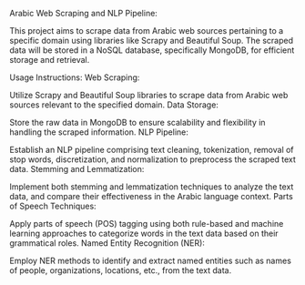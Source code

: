 
Arabic Web Scraping and NLP Pipeline:

This project aims to scrape data from Arabic web sources pertaining to a specific domain using libraries like Scrapy and Beautiful Soup. The scraped data will be stored in a NoSQL database, specifically MongoDB, for efficient storage and retrieval.

Usage Instructions:
Web Scraping:

Utilize Scrapy and Beautiful Soup libraries to scrape data from Arabic web sources relevant to the specified domain.
Data Storage:

Store the raw data in MongoDB to ensure scalability and flexibility in handling the scraped information.
NLP Pipeline:

Establish an NLP pipeline comprising text cleaning, tokenization, removal of stop words, discretization, and normalization to preprocess the scraped text data.
Stemming and Lemmatization:

Implement both stemming and lemmatization techniques to analyze the text data, and compare their effectiveness in the Arabic language context.
Parts of Speech Techniques:

Apply parts of speech (POS) tagging using both rule-based and machine learning approaches to categorize words in the text data based on their grammatical roles.
Named Entity Recognition (NER):

Employ NER methods to identify and extract named entities such as names of people, organizations, locations, etc., from the text data.
